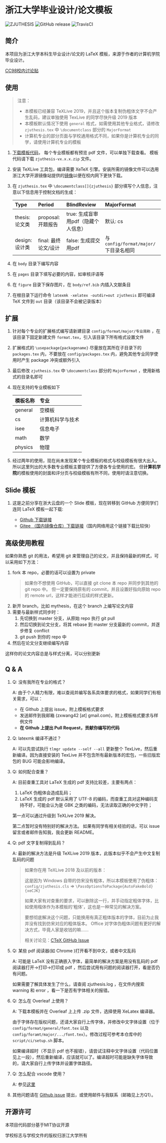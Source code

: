 # 浙江大学毕业设计/论文模板

![ZJUTHESIS](https://img.shields.io/badge/zjuthesis-latex-blue.svg)
![GitHub release](https://img.shields.io/github/release/TheNetAdmin/zjuthesis.svg?label=version&style=popout)
![TravisCI](https://travis-ci.org/TheNetAdmin/zjuthesis.svg?branch=master)

## 简介

本项目为浙江大学本科生毕业设计/论文的 LaTeX 模板，来源于作者的计算机学院毕业设计。

[CC98校内讨论贴](http://cc98.org/topic/4762356)

## 使用

> 注意：
>
> - 本模板已经兼容 TeXLive 2019，并且这个版本复制伪粗体文字不会产生乱码，建议单独使用 TexLive 的同学尽快升级 2019 版本
> - 本模板默认情况下使用 `general` 格式，如需使用其他专业格式，请修改 `zjuthesis.tex` 中 `\documentclass` 部分的 `MajorFormat`
> - 计算机专业的部分页面与学校通用格式不同，如果你是计算机专业的同学，请使用计算机专业的模板

1. [下载模板代码](https://github.com/TheNetAdmin/zjuthesis/releases)，
   每个专业模板都有预览 pdf 文件，可以单独下载查看。
   模板代码请下载 `zjuthesis-vx.x.x.zip` 文件。
1. 安装 TeXLive 工具包，编译需要 XeTeX 引擎。安装所需的镜像文件可以选用浙江大学开源镜像站提供的[镜像](https://mirrors.zju.edu.cn/CTAN/systems/texlive/Images/)以便在校内网下更快下载。
1. 在 `zjuthesis.tex` 中 `\documentclass[]{zjuthesis}` 部分填写个人信息，注意以下信息用于控制文档的生成：

    | Type           | Period               | BlindReview                         | MajorFormat                          |
    | :------------- | :------------------- | :---------------------------------- | :----------------------------------- |
    | thesis: 论文类 | proposal: 开题报告   | true: 生成盲审用pdf（隐藏个人信息） | 默认: cs                             |
    | design: 设计类 | final: 最终论文/设计 | false: 生成提交用pdf                | 与 `config/format/major/` 下目录名相同 |

1. 在 `body` 目录下编写内容
1. 在 `pages` 目录下填写必要的内容，如审核评语等
1. 在 `figure` 目录下保存图片，在 `body/ref.bib` 内插入文献条目
1. 在根目录下运行命令 `latexmk -xelatex -outdir=out zjuthesis` 即可编译 TeX 文件到 `out` 目录（该目录不会被记录版本）

## 扩展

1. 针对每个专业的扩展格式编写请新建目录 `config/format/major/专业简称` ，在该目录下固定新建文件 `format.tex`，引入该目录下所有格式设置文件
1. 扩展格式的 `\usepackage{packagename}` 尽量放在其所在子目录下的 `packages.tex` 内，不要放在 `config/packages.tex` 内，避免其他专业同学使用时产生 package 冲突或额外引入
1. 最后修改 `zjuthesis.tex` 中 `\documentclass` 部分的 `MajorFormat` ，使用新格式的目录名即可
1. 现在支持的专业模板如下

   | 模板名称 | 专业           |
   | :------ | :------------ |
   | general | 空模板         |
   | cs      | 计算机科学与技术 |
   | isee    | 信息电子        |
   | math    | 数学           |
   | physics | 物理           |

1. 经过两年的使用，现在尚未发现某个专业模板的格式与校级模板有很大出入。
   所以这里列出的大多数专业模板主要提供了方便各专业使用的宏。
   但**计算机学院**的模板使用的封面和评分页与校级模板有所不同，使用时请注意切换。

## Slide 模板

1. 这是之前分享在浙大云盘的一个 Slide 模板，现在转移到 GitHub 方便同学们连同 LaTeX 模板一起下载:

   - [Github 下载链接](https://github.com/TheNetAdmin/zjuthesis/releases/tag/v2.1.1-slide)
   - [Gitee （国内镜像仓库）下载链接](https://gitee.com/netadmin/zjuthesis/releases/v2.1.1-slide)（国内网络用这个链接下载比较快）

## 高级使用教程

如果你熟悉 git 的用法，希望用 git 来管理自己的论文，并且保持最新的样式，可以采用如下方法：

1. fork 本 repo，必要的话可以设置为 private
    >如果你不想使用 GitHub，可以直接 git clone 本 repo 并同步到其他的 git repo 中。
    >但一定要保持原有的 commit，并且设置好指向原始 repo 的 remote url，这样才能进行后续的样式更新。
1. 新开 branch，比如 mythesis，在这个 branch 上编写论文内容
1. 需要与最新样式同步时：
    1. 先切换到 master 分支，从原始 repo 执行 git pull
    1. 然后切换到论文分支，将其 rebase 到 master 分支最新的 commit，并逐步修复 conflict
    1. git push 到你的 repo 中
1. 然后在论文分支继续编写内容

这样你的论文内容总是与样式分离，可以分别更新


## Q & A

1. Q: 没有我所在专业的格式？

   A: 由于个人精力有限，难以查阅并编写各系具体要求的格式，如果同学们有相关需求，可以：
    - 在 Github 上提出 issue，附上模板格式要求
    - 发送邮件到我邮箱 (zxwang42 [at] gmail.com)，附上模板格式要求与样例文件
    - **在 Github 上提出 Pull Request，贡献你编写的代码**

1. Q: latexmk 编译不通过？

   A: 可以先尝试执行 `tlmgr update --self --all` 更新整个 TexLive，然后重新编译。因为直接安装的 TexLive 并不包含所有最新版本的宏包，一些旧版宏包的 BUG 可能会影响编译。

1. Q: 如何配合查重？

   A: 目前查重工具对 LaTeX 生成的 pdf 支持比较差，主要有两点：

      1) LaTeX 伪粗体会造成乱码；
      2) LaTeX 生成的 pdf 默认采用了 UTF-8 的编码，而查重工具对这种编码支持不好，可能会认为是 GBK 之类的编码，无法读取正确的中文字符；

      第一点可以通过升级到 TeXLive 2019 解决。

      第二点暂时没有特别好的解决方法。
      如果有同学有相关经验的话，可以 issue 留言或者邮件告知我，我会更新 README。

1. Q: pdf 文字复制得到乱码？

   A: 最新的解决方法是升级 TeXLive 2019 版本，此版本似乎不会产生中文复制乱码的问题

   > 如果你在用 TeXLive 2018 及以前的版本：
   >
   > 这是因为 Windows 自带的仿宋没有粗体，所以本模板使用了伪粗体：
   >`config/zjuthesis.cls` => `\PassOptionsToPackage{AutoFakeBold}{xeCJK}`
   >
   > 如果大家有对查重的要求，可以删除这一行，并手动指定粗体字体，比如使用楷体作为本模板的‘粗体’，这也是一种常见的解决方案。
   >
   > 要想彻底解决这个问题，只能换用有真正粗体版本的字体，目前为止我并没有找到仿宋对应的粗体版本。
   > Office 对字体伪粗体问题有更好的解决方式，毕竟人家是收钱的嘛……
   >
   > 相关讨论见：[CTeX GitHub Issue](https://github.com/CTeX-org/ctex-kit/issues/353)

1. Q: 某些 pdf 阅读器(如 Chrome )打开看不到中文，或者中文乱码

   A: 可能是 LaTeX 没有正确嵌入字体，最简单的解决方案是用没有乱码的 pdf 阅读器打开->打印->打印成 pdf ，然后尝试用有问题的阅读器打开，看是否仍有问题。

   如果需要了解具体发生了什么，请查阅 zjuthesis.log ，在文件内搜索 warning 和 error ，看一下是否有字体相关的报错。

1. Q: 怎么在 Overleaf 上使用？

   A: 下载本模板并在 Overleaf 上上传 .zip 文件，选择使用 XeLatex 编译器。

      由于字体存在版权问题，还请大家自行上传字体，并修改中文字体设置（位于 `config/format/general/font.tex` 以及 `config/foramt/major/.../font.tex`）。修改过程可参考本仓库中的 `script/ci/setup.sh` 脚本。

      如果编译超时（不显示 pdf 也不报错），请尝试注释中文字体设置（代码位置见上一段），然后重新编译，应该就可以了。编译超时可能是缺失字体导致的，请大家自行上传字体并设置字体路径。

1. Q: 怎么配合 vscode 使用？

   A: 参见[这里](https://github.com/TheNetAdmin/zjuthesis/issues/11)

1. 其他问题请在 [Github issue](https://github.com/TheNetAdmin/zjuthesis/issues/) 提出，或使用邮件与我联系（邮箱见上方Q1）。

## 开源许可

本项目代码部分基于MIT协议开源

学校标志与学校文件的版权归浙江大学所有
